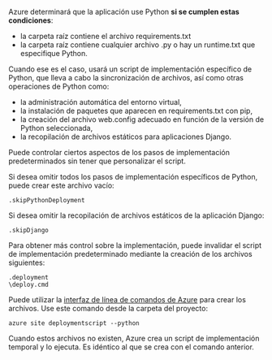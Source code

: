 Azure determinará que la aplicación use Python **si se cumplen estas condiciones**:

- la carpeta raíz contiene el archivo requirements.txt
- la carpeta raíz contiene cualquier archivo .py o hay un runtime.txt que especifique Python.

Cuando ese es el caso, usará un script de implementación específico de Python, que lleva a cabo la sincronización de archivos, así como otras operaciones de Python como:

- la administración automática del entorno virtual,
- la instalación de paquetes que aparecen en requirements.txt con pip,
- la creación del archivo web.config adecuado en función de la versión de Python seleccionada,
- la recopilación de archivos estáticos para aplicaciones Django.

Puede controlar ciertos aspectos de los pasos de implementación predeterminados sin tener que personalizar el script.

Si desea omitir todos los pasos de implementación específicos de Python, puede crear este archivo vacío:

    .skipPythonDeployment

Si desea omitir la recopilación de archivos estáticos de la aplicación Django:

    .skipDjango 

Para obtener más control sobre la implementación, puede invalidar el script de implementación predeterminado mediante la creación de los archivos siguientes:

    .deployment
    \deploy.cmd

Puede utilizar la [interfaz de línea de comandos de Azure][] para crear los archivos. Use este comando desde la carpeta del proyecto:

    azure site deploymentscript --python

Cuando estos archivos no existen, Azure crea un script de implementación temporal y lo ejecuta. Es idéntico al que se crea con el comando anterior.

[interfaz de línea de comandos de Azure]: http://azure.microsoft.com/downloads/

<!---HONumber=62-->